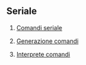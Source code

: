 ## Seriale

1. [Comandi seriale](seriale.md)

2. [Generazione comandi](serialegenerazionecmd.md)

3. [Interprete comandi](serialeInterpreteComandi.md)
<!--stackedit_data:
eyJoaXN0b3J5IjpbMTgwMzM0MDgyMV19
-->